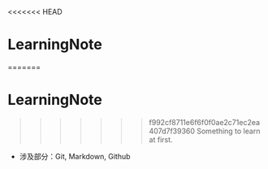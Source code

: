 <<<<<<< HEAD
# LearningNote
=======
# LearningNote 
>>>>>>> f992cf8711e6f6f0f0ae2c71ec2ea407d7f39360
Something to learn at first.

- 涉及部分：Git, Markdown, Github
